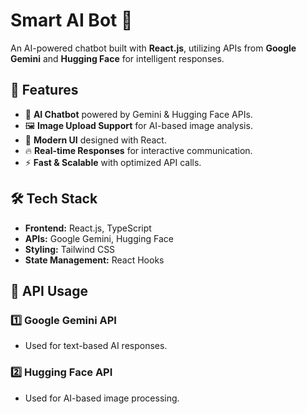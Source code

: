 # Smart AI Bot 🤖

An AI-powered chatbot built with **React.js**, utilizing APIs from **Google Gemini** and **Hugging Face** for intelligent responses.

## 🚀 Features

- 📌 **AI Chatbot** powered by Gemini & Hugging Face APIs.
- 🖼️ **Image Upload Support** for AI-based image analysis.
- 🎨 **Modern UI** designed with React.
- 🔥 **Real-time Responses** for interactive communication.
- ⚡ **Fast & Scalable** with optimized API calls.

## 🛠️ Tech Stack

- **Frontend:** React.js, TypeScript
- **APIs:** Google Gemini, Hugging Face
- **Styling:** Tailwind CSS
- **State Management:** React Hooks

## 📜 API Usage

### 1️⃣ **Google Gemini API**

- Used for text-based AI responses.

### 2️⃣ **Hugging Face API**

- Used for AI-based image processing.
